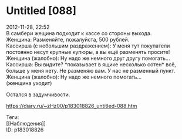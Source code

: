 Untitled [088]
===============

   
 2012-11-28, 22:52   
  В самбери жещина подходит к кассе со стороны выхода.   
 Женщина: Разменяйте, пожалуйста, 500 рублей.   
 Кассирша (с небольшим раздражением): У меня тут покупатели постоянно несут крупные купюры, а вы ещё разменять просите!   
 Женщина (жалобно): Ну надо же немного друг другу помогать...   
 Кассирша: Вы видите? \*показывает в ящике несколько сотен\* всё, больше у меня нету. Не разменяю вам. У нас не разменный пункт.   
 Женщина (жалобно): Ну надо же немного помогать...   
 (женщина уходит)   
   
 Остался в задумчивости.   
    
 <https://diary.ru/~zHz00/p183018826_untitled-088.htm>   
   
 Теги:   
 [[Наблюдения]]   
 ID: p183018826